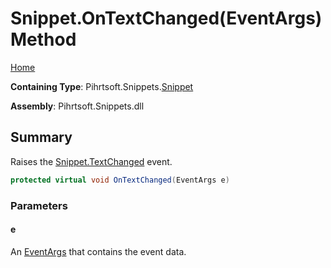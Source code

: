 <a name="_top"></a>

# Snippet\.OnTextChanged\(EventArgs\) Method

[Home](../../../../README.md#_top)

**Containing Type**: Pihrtsoft\.Snippets\.[Snippet](../README.md#_top)

**Assembly**: Pihrtsoft\.Snippets\.dll

## Summary

Raises the [Snippet.TextChanged](../TextChanged/README.md#_top) event\.

```csharp
protected virtual void OnTextChanged(EventArgs e)
```

### Parameters

#### e

An [EventArgs](https://docs.microsoft.com/en-us/dotnet/api/system.eventargs) that contains the event data\.
